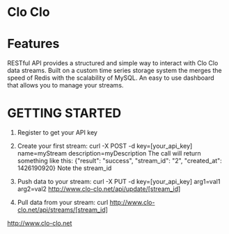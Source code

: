 Clo Clo
===
Features
=

RESTful API provides a structured and simple way to interact with Clo Clo data streams.
Built on a custom time series storage system the merges the speed of Redis with the scalability of MySQL.
An easy to use dashboard that allows you to manage your streams.

GETTING STARTED
=

1. Register to get your API key

2. Create your first stream: 
curl -X POST -d key=[your_api_key] name=myStream description=myDescription
The call will return something like this: 
{"result": "success", "stream_id": "2", "created_at": 1426190920} Note the stream_id

3. Push data to your stream: 
curl -X PUT -d key=[your_api_key] arg1=val1 arg2=val2 http://www.clo-clo.net/api/update/[stream_id]

4. Pull data from your stream:
curl http://www.clo-clo.net/api/streams/[stream_id]

http://www.clo-clo.net

